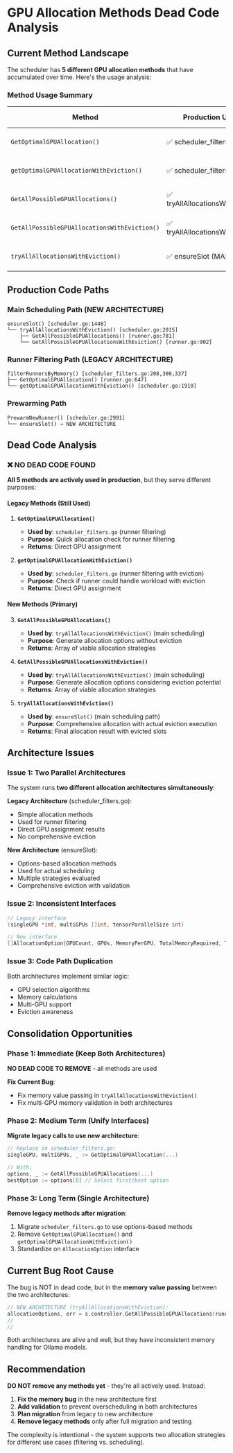 # GPU Allocation Methods Dead Code Analysis

## Current Method Landscape

The scheduler has **5 different GPU allocation methods** that have accumulated over time. Here's the usage analysis:

### Method Usage Summary

| Method | Production Usage | Test Usage | Status |
|--------|-----------------|------------|--------|
| `GetOptimalGPUAllocation()` | ✅ scheduler_filters.go | ✅ Multiple tests | **ACTIVE (Legacy)** |
| `getOptimalGPUAllocationWithEviction()` | ✅ scheduler_filters.go | ✅ Limited tests | **ACTIVE (Legacy)** |
| `GetAllPossibleGPUAllocations()` | ✅ tryAllAllocationsWithEviction | ✅ Multiple tests | **ACTIVE (New)** |
| `GetAllPossibleGPUAllocationsWithEviction()` | ✅ tryAllAllocationsWithEviction | ❌ No direct tests | **ACTIVE (New)** |
| `tryAllAllocationsWithEviction()` | ✅ ensureSlot (MAIN PATH) | ✅ Limited tests | **ACTIVE (New)** |

## Production Code Paths

### Main Scheduling Path (NEW ARCHITECTURE)
```
ensureSlot() [scheduler.go:1448]
└── tryAllAllocationsWithEviction() [scheduler.go:2015]
    ├── GetAllPossibleGPUAllocations() [runner.go:781]
    └── GetAllPossibleGPUAllocationsWithEviction() [runner.go:902]
```

### Runner Filtering Path (LEGACY ARCHITECTURE)
```
filterRunnersByMemory() [scheduler_filters.go:208,300,337]
├── GetOptimalGPUAllocation() [runner.go:647]
└── getOptimalGPUAllocationWithEviction() [scheduler.go:1910]
```

### Prewarming Path
```
PrewarmNewRunner() [scheduler.go:2991]
└── ensureSlot() → NEW ARCHITECTURE
```

## Dead Code Analysis

### ❌ NO DEAD CODE FOUND
**All 5 methods are actively used in production**, but they serve different purposes:

#### **Legacy Methods** (Still Used)
1. **`GetOptimalGPUAllocation()`**
   - **Used by**: `scheduler_filters.go` (runner filtering)
   - **Purpose**: Quick allocation check for runner filtering
   - **Returns**: Direct GPU assignment

2. **`getOptimalGPUAllocationWithEviction()`** 
   - **Used by**: `scheduler_filters.go` (runner filtering with eviction)
   - **Purpose**: Check if runner could handle workload with eviction
   - **Returns**: Direct GPU assignment

#### **New Methods** (Primary)
3. **`GetAllPossibleGPUAllocations()`**
   - **Used by**: `tryAllAllocationsWithEviction()` (main scheduling)
   - **Purpose**: Generate allocation options without eviction
   - **Returns**: Array of viable allocation strategies

4. **`GetAllPossibleGPUAllocationsWithEviction()`**
   - **Used by**: `tryAllAllocationsWithEviction()` (main scheduling)  
   - **Purpose**: Generate allocation options considering eviction potential
   - **Returns**: Array of viable allocation strategies

5. **`tryAllAllocationsWithEviction()`**
   - **Used by**: `ensureSlot()` (main scheduling path)
   - **Purpose**: Comprehensive allocation with actual eviction execution
   - **Returns**: Final allocation result with evicted slots

## Architecture Issues

### Issue 1: Two Parallel Architectures
The system runs **two different allocation architectures simultaneously**:

**Legacy Architecture** (scheduler_filters.go):
- Simple allocation methods
- Used for runner filtering
- Direct GPU assignment results
- No comprehensive eviction

**New Architecture** (ensureSlot):
- Options-based allocation methods
- Used for actual scheduling
- Multiple strategies evaluated
- Comprehensive eviction with validation

### Issue 2: Inconsistent Interfaces
```go
// Legacy interface
(singleGPU *int, multiGPUs []int, tensorParallelSize int)

// New interface  
[]AllocationOption{GPUCount, GPUs, MemoryPerGPU, TotalMemoryRequired, TensorParallelSize}
```

### Issue 3: Code Path Duplication
Both architectures implement similar logic:
- GPU selection algorithms
- Memory calculations
- Multi-GPU support
- Eviction awareness

## Consolidation Opportunities

### Phase 1: Immediate (Keep Both Architectures)
**NO DEAD CODE TO REMOVE** - all methods are used

**Fix Current Bug**:
- Fix memory value passing in `tryAllAllocationsWithEviction()`
- Fix multi-GPU memory validation in both architectures

### Phase 2: Medium Term (Unify Interfaces)
**Migrate legacy calls to use new architecture**:
```go
// Replace in scheduler_filters.go:
singleGPU, multiGPUs, _ := GetOptimalGPUAllocation(...)

// With:
options, _ := GetAllPossibleGPUAllocations(...)
bestOption := options[0] // Select first/best option
```

### Phase 3: Long Term (Single Architecture)
**Remove legacy methods after migration**:
1. Migrate `scheduler_filters.go` to use options-based methods
2. Remove `GetOptimalGPUAllocation()` and `getOptimalGPUAllocationWithEviction()`
3. Standardize on `AllocationOption` interface

## Current Bug Root Cause

The bug is NOT in dead code, but in the **memory value passing** between the two architectures:

```go
// NEW ARCHITECTURE (tryAllAllocationsWithEviction):
allocationOptions, err = s.controller.GetAllPossibleGPUAllocations(runnerID, work.model.Memory, work.Runtime())
//                                                                          ^^^^^^^^^^^^ 
//                                                                          BUG: For Ollama = 0
```

Both architectures are alive and well, but they have inconsistent memory handling for Ollama models.

## Recommendation

**DO NOT remove any methods yet** - they're all actively used. Instead:

1. **Fix the memory bug** in the new architecture first
2. **Add validation** to prevent overscheduling in both architectures  
3. **Plan migration** from legacy to new architecture
4. **Remove legacy methods** only after full migration and testing

The complexity is intentional - the system supports two allocation strategies for different use cases (filtering vs. scheduling).